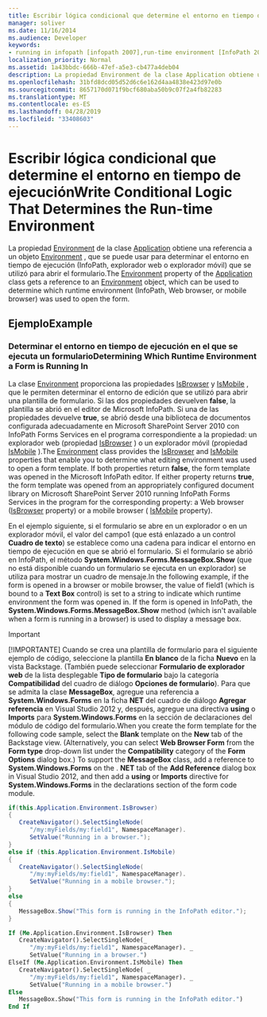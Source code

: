 ```yaml
---
title: Escribir lógica condicional que determine el entorno en tiempo de ejecución
manager: soliver
ms.date: 11/16/2014
ms.audience: Developer
keywords:
- running in infopath [infopath 2007],run-time environment [InfoPath 2007],running in browser [InfoPath 2007],InfoPath 2007, determining run-time environment
localization_priority: Normal
ms.assetid: 1a43bbdc-666b-47ef-a5e3-cb477a4deb04
description: La propiedad Environment de la clase Application obtiene una referencia a un objeto Environment , que se puede usar para determinar el entorno en tiempo de ejecución (InfoPath, explorador web o explorador móvil) que se utilizó para abrir el formulario.
ms.openlocfilehash: 31bfd8dcd05d52d6c6e162d4aa4838e423d97e0b
ms.sourcegitcommit: 8657170d071f9bcf680aba50b9c07f2a4fb82283
ms.translationtype: MT
ms.contentlocale: es-ES
ms.lasthandoff: 04/28/2019
ms.locfileid: "33408603"
---
```

# <a name="write-conditional-logic-that-determines-the-run-time-environment"></a><span data-ttu-id="f093f-104">Escribir lógica condicional que determine el entorno en tiempo de ejecución</span><span class="sxs-lookup"><span data-stu-id="f093f-104">Write Conditional Logic That Determines the Run-time Environment</span></span>

<span data-ttu-id="f093f-105">La propiedad [Environment](https://msdn.microsoft.com/library/Microsoft.Office.InfoPath.Application.Environment.aspx) de la clase [Application](https://msdn.microsoft.com/library/Microsoft.Office.InfoPath.Application.aspx) obtiene una referencia a un objeto [Environment](https://msdn.microsoft.com/library/Microsoft.Office.InfoPath.Environment.aspx) , que se puede usar para determinar el entorno en tiempo de ejecución (InfoPath, explorador web o explorador móvil) que se utilizó para abrir el formulario.</span><span class="sxs-lookup"><span data-stu-id="f093f-105">The [Environment](https://msdn.microsoft.com/library/Microsoft.Office.InfoPath.Application.Environment.aspx) property of the [Application](https://msdn.microsoft.com/library/Microsoft.Office.InfoPath.Application.aspx) class gets a reference to an [Environment](https://msdn.microsoft.com/library/Microsoft.Office.InfoPath.Environment.aspx) object, which can be used to determine which runtime environment (InfoPath, Web browser, or mobile browser) was used to open the form.</span></span> 
  
## <a name="example"></a><span data-ttu-id="f093f-106">Ejemplo</span><span class="sxs-lookup"><span data-stu-id="f093f-106">Example</span></span>

### <a name="determining-which-runtime-environment-a-form-is-running-in"></a><span data-ttu-id="f093f-107">Determinar el entorno en tiempo de ejecución en el que se ejecuta un formulario</span><span class="sxs-lookup"><span data-stu-id="f093f-107">Determining Which Runtime Environment a Form is Running In</span></span>

<span data-ttu-id="f093f-p101">La clase [Environment](https://msdn.microsoft.com/library/Microsoft.Office.InfoPath.Environment.aspx) proporciona las propiedades [IsBrowser](https://msdn.microsoft.com/library/Microsoft.Office.InfoPath.Environment.IsBrowser.aspx) y [IsMobile](https://msdn.microsoft.com/library/Microsoft.Office.InfoPath.Environment.IsMobile.aspx) , que le permiten determinar el entorno de edición que se utilizó para abrir una plantilla de formulario. Si las dos propiedades devuelven **false**, la plantilla se abrió en el editor de Microsoft InfoPath. Si una de las propiedades devuelve **true**, se abrió desde una biblioteca de documentos configurada adecuadamente en Microsoft SharePoint Server 2010 con InfoPath Forms Services en el programa correspondiente a la propiedad: un explorador web (propiedad [IsBrowser](https://msdn.microsoft.com/library/Microsoft.Office.InfoPath.Environment.IsBrowser.aspx) ) o un explorador móvil (propiedad [IsMobile](https://msdn.microsoft.com/library/Microsoft.Office.InfoPath.Environment.IsMobile.aspx) ).</span><span class="sxs-lookup"><span data-stu-id="f093f-p101">The [Environment](https://msdn.microsoft.com/library/Microsoft.Office.InfoPath.Environment.aspx) class provides the [IsBrowser](https://msdn.microsoft.com/library/Microsoft.Office.InfoPath.Environment.IsBrowser.aspx) and [IsMobile](https://msdn.microsoft.com/library/Microsoft.Office.InfoPath.Environment.IsMobile.aspx) properties that enable you to determine what editing environment was used to open a form template. If both properties return **false**, the form template was opened in the Microsoft InfoPath editor. If either property returns **true**, the form template was opened from an appropriately configured document library on Microsoft SharePoint Server 2010 running InfoPath Forms Services in the program for the corresponding property: a Web browser ([IsBrowser](https://msdn.microsoft.com/library/Microsoft.Office.InfoPath.Environment.IsBrowser.aspx) property) or a mobile browser ( [IsMobile](https://msdn.microsoft.com/library/Microsoft.Office.InfoPath.Environment.IsMobile.aspx) property).</span></span> 
  
<span data-ttu-id="f093f-p102">En el ejemplo siguiente, si el formulario se abre en un explorador o en un explorador móvil, el valor del campo1 (que está enlazado a un control **Cuadro de texto**) se establece como una cadena para indicar el entorno en tiempo de ejecución en que se abrió el formulario. Si el formulario se abrió en InfoPath, el método **System.Windows.Forms.MessageBox.Show** (que no está disponible cuando un formulario se ejecuta en un explorador) se utiliza para mostrar un cuadro de mensaje.</span><span class="sxs-lookup"><span data-stu-id="f093f-p102">In the following example, if the form is opened in a browser or mobile browser, the value of field1 (which is bound to a **Text Box** control) is set to a string to indicate which runtime environment the form was opened in. If the form is opened in InfoPath, the **System.Windows.Forms.MessageBox.Show** method (which isn't available when a form is running in a browser) is used to display a message box.</span></span> 
  
> [!IMPORTANT]
> <span data-ttu-id="f093f-p103">[!IMPORTANTE] Cuando se crea una plantilla de formulario para el siguiente ejemplo de código, seleccione la plantilla **En blanco** de la ficha **Nuevo** en la vista Backstage. (También puede seleccionar **Formulario de explorador web** de la lista desplegable **Tipo de formulario** bajo la categoría **Compatibilidad** del cuadro de diálogo **Opciones de formulario**). Para que se admita la clase **MessageBox**, agregue una referencia a **System.Windows.Forms** en la ficha **NET** del cuadro de diálogo **Agregar referencia** en Visual Studio 2012 y, después, agregue una directiva **using** o **Imports** para **System.Windows.Forms** en la sección de declaraciones del módulo de código del formulario.</span><span class="sxs-lookup"><span data-stu-id="f093f-p103">When you create the form template for the following code sample, select the **Blank** template on the **New** tab of the Backstage view. (Alternatively, you can select **Web Browser Form** from the **Form type** drop-down list under the **Compatibility** category of the **Form Options** dialog box.) To support the **MessageBox** class, add a reference to **System.Windows.Forms** on the . **NET** tab of the **Add Reference** dialog box in Visual Studio 2012, and then add a **using** or **Imports** directive for **System.Windows.Forms** in the declarations section of the form code module.</span></span> 
  
```cs
if(this.Application.Environment.IsBrowser)
{
   CreateNavigator().SelectSingleNode(
      "/my:myFields/my:field1", NamespaceManager).
      SetValue("Running in a browser.");
}
else if (this.Application.Environment.IsMobile)
{
   CreateNavigator().SelectSingleNode(
      "/my:myFields/my:field1", NamespaceManager).
      SetValue("Running in a mobile browser.");
}
else
{
   MessageBox.Show("This form is running in the InfoPath editor.");
}
```

```vb
If (Me.Application.Environment.IsBrowser) Then
   CreateNavigator().SelectSingleNode(_
      "/my:myFields/my:field1", NamespaceManager). _
      SetValue("Running in a browser.")
ElseIf (Me.Application.Environment.IsMobile) Then
   CreateNavigator().SelectSingleNode( _
      "/my:myFields/my:field1", NamespaceManager). _
      SetValue("Running in a mobile browser.")
Else
   MessageBox.Show("This form is running in the InfoPath editor.")
End If
```


